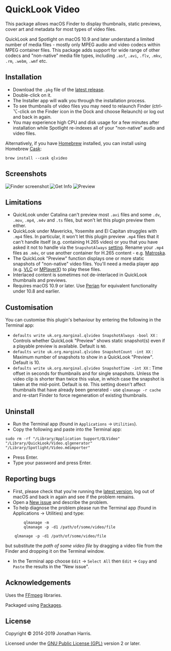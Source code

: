 QuickLook Video
===============

This package allows macOS Finder to display thumbnails, static previews, cover art and metadata for most types of video files.

QuickLook and Spotlight on macOS 10.9 and later understand a limited number of media files - mostly only MPEG audio and video codecs within MPEG container files. This package adds support for wide range of other codecs and "non-native" media file types, including `.asf`, `.avi`, `.flv`, `.mkv`, `.rm`, `.webm`, `.wmf` etc.

Installation
------------
* Download the `.pkg` file of the [latest release](https://github.com/Marginal/QLVideo/releases/latest).
* Double-click on it.
* The Installer app will walk you through the installation process.
* To see thumbnails of video files you may need to relaunch Finder (ctrl-⌥-click on the Finder icon in the Dock and choose Relaunch) or log out and back in again.
* You may experience high CPU and disk usage for a few minutes after installation while Spotlight re-indexes all of your "non-native" audio and video files.

Alternatively, if you have [Homebrew](http://brew.sh/) installed, you can install using Homebrew [Cask](http://caskroom.io/):

    brew install --cask qlvideo

Screenshots
-----------
![Finder screenshot](img/finder.jpeg) ![Get Info](img/info.jpeg) ![Preview](img/preview.jpeg)

Limitations
-----------
* QuickLook under Catalina can't preview most `.avi` files and some `.dv`, `.mov`, `.mp4`, `.m4v` and `.ts` files, but won't let this plugin preview them either.
* QuickLook under Mavericks, Yosemite and El Capitan struggles with `.mp4` files. In particular, it won't let this plugin preview `.mp4` files that it can't handle itself (e.g. containing H.265 video) or you that you have asked it not to handle via the `SnapshotAlways` [setting](#customisation). Rename your `.mp4` files as `.m4v`, or use another container for H.265 content - e.g. [Matroska](http://www.matroska.org/).
* The QuickLook "Preview" function displays one or more static snapshots of "non-native" video files. You'll need a media player app (e.g. [VLC](http://www.videolan.org/vlc/) or [MPlayerX](http://mplayerx.org/)) to play these files.
* Interlaced content is sometimes not de-interlaced in QuickLook thumbnails and previews.
* Requires macOS 10.9 or later. Use [Perian](http://github.com/MaddTheSane/perian) for equivalent functionality under 10.8 and earlier.

Customisation
-----------
You can customise this plugin's behaviour by entering the following in the Terminal app:

 - `defaults write uk.org.marginal.qlvideo SnapshotAlways -bool XX` : Controls whether QuickLook "Preview" shows static snapshot(s) even if a playable preview is available. Default is `NO`.
 - `defaults write uk.org.marginal.qlvideo SnapshotCount -int XX` : Maximum number of snapshots to show in a QuickLook "Preview". Default is 10.
 - `defaults write uk.org.marginal.qlvideo SnapshotTime -int XX` : Time offset in seconds for thumbnails and for single snapshots. Unless the video clip is shorter than twice this value, in which case the snapshot is taken at the mid-point. Default is `60`.
    This setting doesn't affect thumbnails that have already been generated - use `qlmanage -r cache` and re-start Finder to force regeneration of existing thumbnails.


Uninstall
---------
* Run the Terminal app (found in `Applications` → `Utilities`).
* Copy the following and paste into the Terminal app:
```
sudo rm -rf "/Library/Application Support/QLVideo" "/Library/QuickLook/Video.qlgenerator" "/Library/Spotlight/Video.mdimporter"
```
* Press Enter.
* Type your password and press Enter.

Reporting bugs
--------------
* First, please check that you're running the [latest version](https://github.com/Marginal/QLVideo/releases/latest), log out of macOS and back in again and see if the problem remains.
* Open a [New issue](https://github.com/Marginal/QLVideo/issues/new) and describe the problem.
* To help diagnose the problem please run the Terminal app (found in Applications → Utilities) and type:
```
        qlmanage -m
        qlmanage -p -d1 /path/of/some/video/file
```
        qlmanage -p -d1 /path/of/some/video/file
but substitute the *path of some video file* by dragging a video file from the Finder and dropping it on the Terminal window.
* In the Terminal app choose `Edit` → `Select All` then `Edit` → `Copy` and `Paste` the results in the "New issue".

Acknowledgements
----------------
Uses the [FFmpeg](https://www.ffmpeg.org/about.html) libraries.

Packaged using [Packages](http://s.sudre.free.fr/Software/Packages/about.html).

License
-------
Copyright © 2014-2019 Jonathan Harris.

Licensed under the [GNU Public License (GPL)](http://www.gnu.org/licenses/gpl-2.0.html) version 2 or later.
